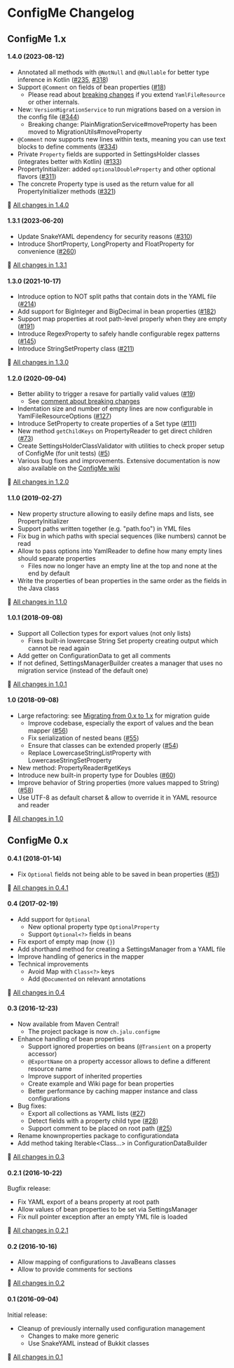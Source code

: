 # ConfigMe Changelog

## ConfigMe 1.x
#### 1.4.0 (2023-08-12)
- Annotated all methods with `@NotNull` and `@Nullable` for better type inference in Kotlin ([#235](https://github.com/AuthMe/ConfigMe/pull/235), [#318](https://github.com/AuthMe/ConfigMe/issues/318))
- Support `@Comment` on fields of bean properties ([#18](https://github.com/AuthMe/ConfigMe/issues/18))
  - Please read about [breaking changes](https://github.com/AuthMe/ConfigMe/issues/18#issuecomment-1663973493) if you extend `YamlFileResource` or other internals.
- New: `VersionMigrationService` to run migrations based on a version in the config file ([#344](https://github.com/AuthMe/ConfigMe/issues/344))
  - Breaking change: PlainMigrationService#moveProperty has been moved to MigrationUtils#moveProperty
- `@Comment` now supports new lines within texts, meaning you can use text blocks to define comments ([#334](https://github.com/AuthMe/ConfigMe/issues/334))
- Private `Property` fields are supported in SettingsHolder classes (integrates better with Kotlin) ([#133](https://github.com/AuthMe/ConfigMe/issues/133))
- PropertyInitializer: added `optionalDoubleProperty` and other optional flavors ([#311](https://github.com/AuthMe/ConfigMe/issues/311))
- The concrete Property type is used as the return value for all PropertyInitializer methods ([#321](https://github.com/AuthMe/ConfigMe/issues/321))

:blue_book: [All changes in 1.4.0](https://github.com/AuthMe/ConfigMe/milestone/13?closed=1)

#### 1.3.1 (2023-06-20)
- Update SnakeYAML dependency for security reasons ([#310](https://github.com/AuthMe/ConfigMe/issues/310))
- Introduce ShortProperty, LongProperty and FloatProperty for convenience ([#260](https://github.com/AuthMe/ConfigMe/issues/268)) 

:blue_book: [All changes in 1.3.1](https://github.com/AuthMe/ConfigMe/milestone/14?closed=1)

#### 1.3.0 (2021-10-17)
- Introduce option to NOT split paths that contain dots in the YAML file ([#214](https://github.com/AuthMe/ConfigMe/issues/214))
- Add support for BigInteger and BigDecimal in bean properties ([#182](https://github.com/AuthMe/ConfigMe/issues/182))
- Support map properties at root path-level properly when they are empty ([#191](https://github.com/AuthMe/ConfigMe/issues/191))
- Introduce RegexProperty to safely handle configurable regex patterns ([#145](https://github.com/AuthMe/ConfigMe/issues/145))
- Introduce StringSetProperty class ([#211](https://github.com/AuthMe/ConfigMe/pull/211))

:blue_book: [All changes in 1.3.0](https://github.com/AuthMe/ConfigMe/milestone/11?closed=1)

#### 1.2.0 (2020-09-04)
- Better ability to trigger a resave for partially valid values ([#19](https://github.com/AuthMe/ConfigMe/issues/19))
  - See [comment about breaking changes](https://github.com/AuthMe/ConfigMe/issues/19#issuecomment-569066960)
- Indentation size and number of empty lines are now configurable in YamlFileResourceOptions ([#127](https://github.com/AuthMe/ConfigMe/issues/127))
- Introduce SetProperty to create properties of a Set type ([#111](https://github.com/AuthMe/ConfigMe/issues/111))
- New method `getChildKeys` on PropertyReader to get direct children ([#73](https://github.com/AuthMe/ConfigMe/issues/73))
- Create SettingsHolderClassValidator with utilities to check proper setup of ConfigMe (for unit tests) ([#5](https://github.com/AuthMe/ConfigMe/issues/5))
- Various bug fixes and improvements. Extensive documentation is now also available on the [ConfigMe wiki](https://github.com/AuthMe/ConfigMe/wiki)

:blue_book: [All changes in 1.2.0](https://github.com/AuthMe/ConfigMe/milestone/9?closed=1)

#### 1.1.0 (2019-02-27)
- New property structure allowing to easily define maps and lists, see PropertyInitializer
- Support paths written together (e.g. "path.foo") in YML files
- Fix bug in which paths with special sequences (like numbers) cannot be read
- Allow to pass options into YamlReader to define how many empty lines should separate properties
  - Files now no longer have an empty line at the top and none at the end by default
- Write the properties of bean properties in the same order as the fields in the Java class

:blue_book: [All changes in 1.1.0](https://github.com/AuthMe/ConfigMe/milestone/6?closed=1)

#### 1.0.1 (2018-09-08)
- Support all Collection types for export values (not only lists)
  - Fixes built-in lowercase String Set property creating output which cannot be read again
- Add getter on ConfigurationData to get all comments
- If not defined, SettingsManagerBuilder creates a manager that uses no migration service (instead of the default one)

:blue_book: [All changes in 1.0.1](https://github.com/AuthMe/ConfigMe/milestone/10?closed=1)

#### 1.0 (2018-09-08)
- Large refactoring: see [Migrating from 0.x to 1.x](https://github.com/AuthMe/ConfigMe/wiki/Migrating-from-0.x-to-1.x) for migration guide
  - Improve codebase, especially the export of values and the bean mapper ([#56](https://github.com/AuthMe/ConfigMe/issues/56))
  - Fix serialization of nested beans ([#55](https://github.com/AuthMe/ConfigMe/issues/55))
  - Ensure that classes can be extended properly ([#54](https://github.com/AuthMe/ConfigMe/issues/54))
  - Replace LowercaseStringListProperty with LowercaseStringSetProperty
- New method: PropertyReader#getKeys
- Introduce new built-in property type for Doubles ([#60](https://github.com/AuthMe/ConfigMe/issues/60))
- Improve behavior of String properties (more values mapped to String) ([#58](https://github.com/AuthMe/ConfigMe/issues/58))
- Use UTF-8 as default charset & allow to override it in YAML resource and reader

:blue_book: [All changes in 1.0](https://github.com/AuthMe/ConfigMe/milestone/8?closed=1)

## ConfigMe 0.x
#### 0.4.1 (2018-01-14)
- Fix `Optional` fields not being able to be saved in bean properties ([#51](https://github.com/AuthMe/ConfigMe/issues/51))

:blue_book: [All changes in 0.4.1](https://github.com/AuthMe/ConfigMe/milestone/7?closed=1)

#### 0.4 (2017-02-19)
- Add support for `Optional`
  - New optional property type `OptionalProperty`
  - Support `Optional<?>` fields in beans
- Fix export of empty map (now `{}`)
- Add shorthand method for creating a SettingsManager from a YAML file
- Improve handling of generics in the mapper
- Technical improvements
  - Avoid Map with `Class<?>` keys
  - Add `@Documented` on relevant annotations

:blue_book: [All changes in 0.4](https://github.com/AuthMe/ConfigMe/milestone/4?closed=1)

#### 0.3 (2016-12-23)
- Now available from Maven Central!
  - The project package is now `ch.jalu.configme`
- Enhance handling of bean properties
  - Support ignored properties on beans (`@Transient` on a property accessor)
  - `@ExportName` on a property accessor allows to define a different resource name
  - Improve support of inherited properties
  - Create example and Wiki page for bean properties
  - Better performance by caching mapper instance and class configurations
- Bug fixes:
  - Export all collections as YAML lists ([#27](https://github.com/AuthMe/ConfigMe/issues/27))
  - Detect fields with a property child type ([#28](https://github.com/AuthMe/ConfigMe/issues/28))
  - Support comment to be placed on root path ([#25](https://github.com/AuthMe/ConfigMe/issues/25))
- Rename knownproperties package to configurationdata
- Add method taking Iterable&lt;Class...> in ConfigurationDataBuilder

:blue_book: [All changes in 0.3](https://github.com/AuthMe/ConfigMe/milestone/3?closed=1)

#### 0.2.1 (2016-10-22)
Bugfix release:
- Fix YAML export of a beans property at root path
- Allow values of bean properties to be set via SettingsManager
- Fix null pointer exception after an empty YML file is loaded

:blue_book: [All changes in 0.2.1](https://github.com/AuthMe/ConfigMe/milestone/5?closed=1)


#### 0.2 (2016-10-16)
- Allow mapping of configurations to JavaBeans classes
- Allow to provide comments for sections

:blue_book: [All changes in 0.2](https://github.com/AuthMe/ConfigMe/milestone/2?closed=1)


#### 0.1 (2016-09-04)
Initial release:
- Cleanup of previously internally used configuration management
  - Changes to make more generic
  - Use SnakeYAML instead of Bukkit classes

:blue_book: [All changes in 0.1](https://github.com/AuthMe/ConfigMe/milestone/1?closed=1)
